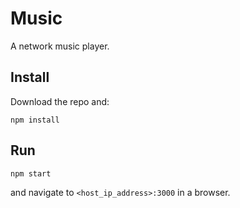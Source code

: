 # Music

A network music player.

## Install

Download the repo and:

```
npm install
```

## Run

```
npm start
```

and navigate to `<host_ip_address>:3000` in a browser.
